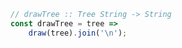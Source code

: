 ```javascript
// drawTree :: Tree String -> String
const drawTree = tree =>
    draw(tree).join('\n');
```